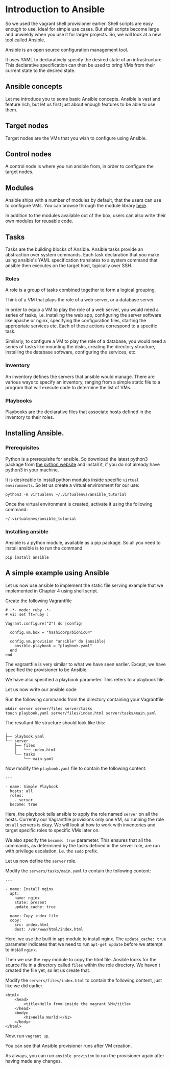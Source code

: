 # Introduction to Ansible

So we used the vagrant shell provisioner earlier. Shell scripts are easy enough to use, ideal for simple use cases. But shell scripts become large and unwieldy when you use it for larger projects. So, we will look at a new tool called Ansible. 

Ansible is an open source configuration management tool.

It uses YAML to declaratively specify the desired state of an infrastructure.
This declarative specification can then be used to bring VMs from their current state to the desired state.

## Ansible concepts

Let me introduce you to some basic Ansible concepts.
Ansible is vast and feature rich, but let us first just about enough features to be able to use them.

## Target nodes
Target nodes are the VMs that you wish to configure using Ansible.

## Control nodes
A control node is where you run ansible from, in order to configure the target nodes.

## Modules
Ansible ships with a number of modules by default, that the users can use to configure VMs. 
You can browse through the module library [here](https://docs.ansible.com/ansible/latest/modules/modules_by_category.html).

In addition to the modules available out of the box, users can also write their own modules for reusable code.


## Tasks
Tasks are the building blocks of Ansible.
Ansible tasks provide an abstraction over system commands. 
Each task declaration that you make using ansible's YAML specification translates to a system command that ansible then executes on the target host, typically over SSH.

### Roles
A role is a group of tasks combined together to form a logical grouping.

Think of a VM that plays the role of a web server, or a database server.

In order to equip a VM to play the role of a web server, you would need a series of tasks, i.e. installing the web app, configuring the server software like apache or nginx, specifying the configuration files, starting the appropriate services etc. Each of these actions correspond to a specific task.

Similarly, to configure a VM to play the role of a database, you would need a series of tasks like mounting the disks, creating the directory structure, installing the database software, configuring the services, etc.

### Inventory
An inventory defines the servers that ansible would manage. 
There are various ways to specify an inventory, ranging from a simple static file to a program that will execute code to determine the list of VMs.


### Playbooks
Playbooks are the declarative files that associate hosts defined in the inventory to their roles.


## Installing Ansible.


### Prerequisites
Python is a prerequisite for ansible.
So download the latest python3 package from [the python website](https://www.python.org/downloads/) and install it, if you do not already have python3 in your machine.

It is desireable to install python modules inside specific `virtual environments`. 
So let us create a virtual environment for our use:

```
python3 -m virtualenv ~/.virtualenvs/ansible_tutorial
```

Once the virtual environment is created, activate it using the following command:

```
~/.virtualenvs/ansible_tutorial
```


### Installing ansible
Ansible is a python module, available as a pip package.
So all you need to install ansible is to run the command

```
pip install ansible
```

## A simple example using Ansible

Let us now use ansible to implement the static file serving example that we implemented in Chapter 4 using shell script.


Create the following Vagrantfile

```
# -*- mode: ruby -*-
# vi: set ft=ruby :

Vagrant.configure("2") do |config|

  config.vm.box = "hashicorp/bionic64"

  config.vm.provision "ansible" do |ansible|
    ansible.playbook = "playbook.yaml"
  end
end
```

The vagrantfile is very similar to what we have seen earlier. 
Except, we have specified the provisioner to be Ansible.

We have also specified a playbook parameter. 
This refers to a playbook file.

Let us now write our ansible code

Run the following commands from the directory containing your Vagrantfile

```
mkdir server server/files server/tasks
touch playbook.yaml server/files/index.html server/tasks/main.yaml
```


The resultant file structure should look like this:

```
.
├── playbook.yaml
└── server
    ├── files
    │   └── index.html
    └── tasks
        └── main.yaml
```



Now modify the `playbook.yaml` file to contain the following content:

```
---

- name: Simple Playbook
  hosts: all
  roles:
    - server
  become: true
```

Here, the playbook tells ansible to apply the role named `server` on all the hosts.
Currently our Vagrantfile provisions only one VM, so running the role on `all` servers is okay.
We will look at how to work with inventories and target specific roles to specific VMs later on.

We also specify the `become: true` parameter. This ensures that all the commands, as determined by the tasks defined in the server role, are run with privilege escalation, i.e. the `sudo` prefix.

Let us now define the `server` role.

Modify the `servers/tasks/main.yaml` to contain the following content:

```
---

- name: Install nginx
  apt:
    name: nginx
    state: present
    update_cache: true

- name: Copy index file
  copy:
    src: index.html
    dest: /var/www/html/index.html

```


Here, we use the built in `apt` module to install nginx.
The `update_cache: true` parameter indicates that we need to run `apt-get update` before we attempt to install `nginx`.


Then we use the `copy` module to copy the html file.
Ansible looks for the source file in a directory called `files` within the role directory.
We haven't created the file yet, so let us create that.

Modify the `servers/files/index.html` to contain the following content, just like we did earlier.

```
<html>
    <head>
        <title>Hello from inside the vagrant VM</title>
    </head>
    <body>
        <h1>Hello World!</h1>
    </body>
</html>
```



Now, run `vagrant up`.

You can see that Ansible provisioner runs after VM creation.

As always, you can run `ansible provision` to run the provisioner again after having made any changes.


